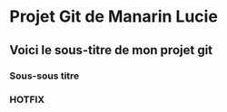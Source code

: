 # Projet Git de Manarin Lucie
## Voici le sous-titre de mon projet git
### Sous-sous titre
### HOTFIX
